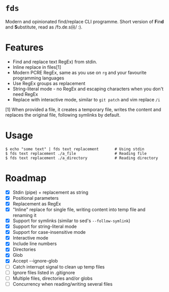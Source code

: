 # `fds`

Modern and opinionated find/replace CLI programme. Short version of **F**in**d** and **S**ubstitute, read as /fɔ.dɐ.s(ɨ)/ :).

# Features

- Find and replace text  RegEx) from stdin. 
- Inline replace in files[1]
- Modern PCRE RegEx, same as you use on `rg` and your favourite programming languages
- Use RegEx groups as replacement
- String-literal mode - no RegEx and escaping characters when you don't need RegEx
- Replace with interactive mode, similar to `git patch` and vim replace `/i`

[1] When provided a file, it creates a temporary file, writes the content and replaces the original file, following symlinks by default.

# Usage

```
$ echo "some text" | fds text replacement       # Using stdin
$ fds text replacement ./a_file                 # Reading file
$ fds text replacement ./a_directory            # Reading directory
```

# Roadmap

- [x] Stdin (pipe) + replacement as string
- [x] Positional parameters
- [x] Replacement as RegEx
- [x] "Inline" replace for single file, writing content into temp file and renaming it
- [x] Support for symlinks (similar to sed's `--follow-symlink`)
- [x] Support for string-literal mode
- [x] Support for case-insensitive mode
- [x] Interactive mode
- [x] Include line numbers
- [x] Directories
- [x] Glob
- [x] Accept --ignore-glob
- [ ] Catch interrupt signal to clean up temp files
- [ ] Ignore files listed in .gitignore
- [ ] Multiple files, directories and/or globs
- [ ] Concurrency when reading/writing several files
